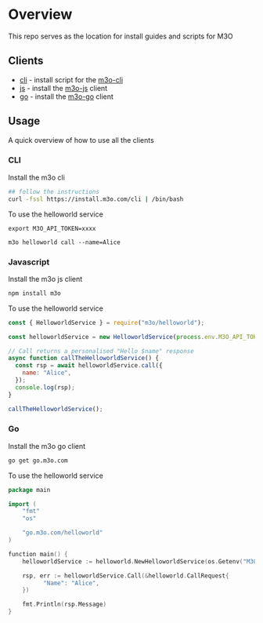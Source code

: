# Overview

This repo serves as the location for install guides and scripts for M3O

## Clients

- [cli](#cli) - install script for the [m3o-cli](https://github.com/m3o/m3o-cli)
- [js](#js) - install the [m3o-js](https://github.com/m3o/m3o-js) client
- [go](#go) - install the [m3o-go](https://github.com/m3o/m3o-go) client

## Usage

A quick overview of how to use all the clients

### CLI

Install the m3o cli

```sh
## follow the instructions
curl -fssl https://install.m3o.com/cli | /bin/bash
```

To use the helloworld service

```
export M3O_API_TOKEN=xxxx

m3o helloworld call --name=Alice
```

### Javascript

Install the m3o js client

```bash
npm install m3o
```

To use the helloworld service

```js
const { HelloworldService } = require("m3o/helloworld");

const helloworldService = new HelloworldService(process.env.M3O_API_TOKEN);

// Call returns a personalised "Hello $name" response
async function callTheHelloworldService() {
  const rsp = await helloworldService.call({
    name: "Alice",
  });
  console.log(rsp);
}

callTheHelloworldService();
```

### Go

Install the m3o go client

```bash
go get go.m3o.com
```

To use the helloworld service

```go
package main

import (
    "fmt"
    "os"

    "go.m3o.com/helloworld"
)

function main() {
    helloworldService := helloworld.NewHelloworldService(os.Getenv("M3O_API_TOKEN"))

    rsp, err := helloworldService.Call(&helloworld.CallRequest{
	      "Name": "Alice",
    })

    fmt.Println(rsp.Message)
}
```
